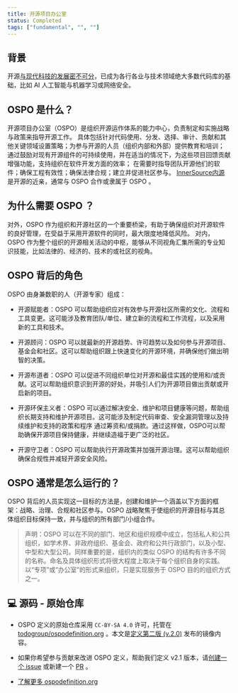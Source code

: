 ```yaml
---
title: 开源项目办公室
status: Completed
tags: ["fundamental", "", ""]
---
```


## 背景
开源[与现代科技的发展密不可分](https://openforumeurope.org/open-source-impact-study/)，已成为各行各业与技术领域绝大多数代码库的基础，比如 AI 人工智能与机器学习或网络安全。

## OSPO 是什么？

开源项目办公室（OSPO）是组织开源运作体系的能力中心，负责制定和实施战略与政策来指导开源工作。
具体包括针对代码使用、分发、选择、审计、贡献和其他关键领域设置策略；为参与开源的人员（组织内部和外部）提供教育和培训；
通过鼓励对现有开源组件的可持续使用，并在适当的情况下，为这些项目回馈贡献增强功能，支持组织在软件开发方面的效率；
在需要时指导团队开源他们的软件；确保工程有效性；确保法律合规；建立并促进社区参与。 
[InnerSource内源](https://innersourcecommons.org/) 是开源的近亲，通常与 OSPO 合作或隶属于 OSPO 。

## 为什么需要 OSPO ？

对外，OSPO 作为组织和开源社区的一个重要桥梁，有助于确保组织对开源软件的良好管理，在受益于采用开源软件的同时，最大限度地降低风险。
对内，OSPO 作为整个组织的开源相关活动的中枢，能够从不同视角汇集所需的专业知识技能，比如法律的、经济的、技术的或社区的视角。

## OSPO 背后的角色

OSPO 由身兼数职的人（开源专家）组成：

* 开源赋能者：OSPO 可以帮助组织应对有效参与开源社区所需的文化、流程和工具变更。这可能涉及教育团队/单位、建立新的流程和工作流程，以及采用新的工具和技术。

* 开源顾问：OSPO 可以就最新的开源趋势、许可趋势以及如何参与开源项目、基金会和社区。这可以帮助组织跟上快速变化的开源环境，并确保他们做出明智的决策。

* 开源布道者：OSPO 可以促进不同组织单位对开源和最佳实践的使用和/或贡献。这可以帮助组织意识到开源的好处，并吸引人们为开源项目做出贡献或开启新的项目。

* 开源环保主义者：OSPO 可以通过解决安全、维护和项目健康等问题，帮助组织长期支持和维护开源项目。这可能涉及制定代码审查、安全漏洞管理以及持续维护和支持的政策和程序 通过筹资和/或捐款。通过这样做，OSPO可以帮助确保开源项目保持健康，并继续造福于更广泛的社区。

* 开源守卫者：OSPO 可以帮助执行开源政策并加强开源治理。这可以帮助组织确保合规性并减轻开源安全风险。

## OSPO 通常是怎么运行的？

OSPO 背后的人员实现这一目标的方法是，创建和维护一个涵盖以下方面的框架：战略、治理、合规和社区参与。OSPO 战略聚焦于使组织的开源目标与其总体组织目标保持一致，并与组织的所有部门/小组合作。

> 声明：OSPO 可以在不同的部门、地区和组织规模中成立，包括私人和公共组织，如学术界、非政府组织、基金会、政府和公共行政部门，以及小型、中型和大型公司。同样重要的是，组织内的类似 OSPO 的结构有许多不同的名称。命名及具体组织形式将很大程度上取决于每个组织自身的实践。以“专项”或“办公室”的形式来组织，只是实现服务于 OSPO 目的的组织方式之一。

## 💻 源码 - 原始仓库

*  OSPO 定义的原始仓库采用 `CC-BY-SA 4.0` 许可，托管在 [todogroup/ospodefinition.org](https://github.com/todogroup/ospodefinition.org) 。本文是[定义第二版 (v.2.0)](https://github.com/todogroup/ospodefinition.org/releases/tag/v1.2.0) 发布的镜像内容。 

* 如果你希望参与贡献来改进 OSPO 定义，帮助我们定义 v2.1 版本，请[创建一个 issue](https://github.com/todogroup/ospodefinition.org/issues) 或新建一个 [PR](https://github.com/todogroup/ospodefinition.org/pulls) 。

* [了解更多 ospodefinition.org](https://github.com/todogroup/ospodefinition.org)
